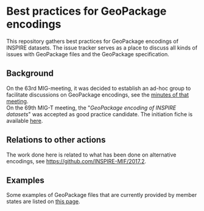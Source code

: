 # Best practices for GeoPackage encodings
This repository gathers best practices for GeoPackage encodings of INSPIRE datasets. The issue tracker serves as a place to discuss all kinds of issues with GeoPackage files and the GeoPackage specification.

## Background
On the 63rd MIG-meeting, it was decided to establish an ad-hoc group to facilitate discussions on GeoPackage encodings, see the [minutes of that meeting](https://webgate.ec.europa.eu/fpfis/wikis/pages/viewpage.action?pageId=559350289).<br>
On the 69th MIG-T meeting, the "_GeoPackage encoding of INSPIRE datasets_" was accepted as good practice candidate. The initiation fiche is available [here](/spec/GeoPackage_Good_Practice_initiation_fiche.md).

## Relations to other actions
The work done here is related to what has been done on alternative encodings, see https://github.com/INSPIRE-MIF/2017.2.

## Examples
Some examples of GeoPackage files that are currently provided by member states are listed on [this page](/examples/overview.md).
